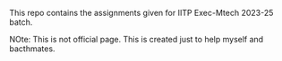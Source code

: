 This repo contains the assignments given for IITP Exec-Mtech 2023-25 batch.


NOte: This is not official page. This is created just to help myself and bacthmates.
